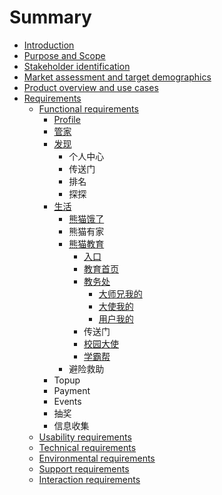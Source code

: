 # Summary

* [Introduction](README.md)
* [Purpose and Scope](chapter1.md)
* [Stakeholder identification](stakeholder-identification.md)
* [Market assessment and target demographics](market-assessment-and-target-demographics.md)
* [Product overview and use cases](product-overview-and-use-cases.md)
* [Requirements](requirements.md)
  * [Functional requirements](product-overview-and-use-cases/functional-requirements.md)
    * [Profile](product-overview-and-use-cases/functional-requirements/profile.md)
    * [管家](product-overview-and-use-cases/functional-requirements/guan-jia.md)
    * [发现](product-overview-and-use-cases/functional-requirements/fa-xian.md)
      * 个人中心
      * 传送门
      * 排名
      * 探探
    * [生活](product-overview-and-use-cases/functional-requirements/sheng-huo.md)
      * [熊猫饿了](product-overview-and-use-cases/functional-requirements/sheng-huo/xiong-mao-e-le.md)
      * 熊猫有家
      * [熊猫教育](product-overview-and-use-cases/functional-requirements/sheng-huo/xiong-mao-jiao-yu.md)
        * [入口](product-overview-and-use-cases/functional-requirements/sheng-huo/xiong-mao-jiao-yu/ru-kou.md)
        * [教育首页](product-overview-and-use-cases/functional-requirements/sheng-huo/xiong-mao-jiao-yu/jiao-yu-shou-ye.md)
        * [教务处](product-overview-and-use-cases/functional-requirements/sheng-huo/xiong-mao-jiao-yu/wo-de.md)
          * [大师兄我的](product-overview-and-use-cases/functional-requirements/sheng-huo/xiong-mao-jiao-yu/wo-de/da-shi-xiong-wo-de.md)
          * [大使我的](product-overview-and-use-cases/functional-requirements/sheng-huo/xiong-mao-jiao-yu/wo-de/da-shi-wo-de.md)
          * [用户我的](product-overview-and-use-cases/functional-requirements/sheng-huo/xiong-mao-jiao-yu/wo-de/yong-hu-wo-de.md)
        * 传送门
        * [校园大使](product-overview-and-use-cases/functional-requirements/sheng-huo/xiong-mao-jiao-yu/xiao-yuan-da-shi.md)
        * [学霸帮](product-overview-and-use-cases/functional-requirements/sheng-huo/xiong-mao-jiao-yu/xue-ba-bang.md)
      * 避险救助
    * Topup
    * Payment
    * Events
    * 抽奖
    * 信息收集
  * [Usability requirements](product-overview-and-use-cases/usability-requirements.md)
  * [Technical requirements](product-overview-and-use-cases/technical-requirements.md)
  * [Environmental requirements](product-overview-and-use-cases/environmental-requirements.md)
  * [Support requirements](product-overview-and-use-cases/support-requirements.md)
  * [Interaction requirements](product-overview-and-use-cases/interaction-requirements.md)

